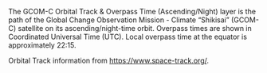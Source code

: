 The GCOM-C Orbital Track & Overpass Time (Ascending/Night) layer is the path of the Global Change Observation Mission - Climate “Shikisai” (GCOM-C) satellite on its ascending/night-time orbit. Overpass times are shown in Coordinated Universal Time (UTC). Local overpass time at the equator is approximately 22:15.

Orbital Track information from <https://www.space-track.org/>.
